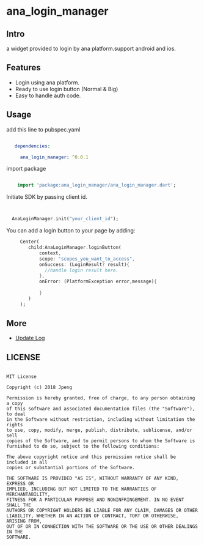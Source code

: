 # ana_login_manager

## Intro
a widget provided to login by ana platform.support android and ios.


## Features
* Login using ana platform.
* Ready to use login button (Normal & Big)
* Easy to handle auth code.

## Usage

add this line to pubspec.yaml

```yaml

   dependencies:

     ana_login_manager: ^0.0.1


```

import package

```dart

    import 'package:ana_login_manager/ana_login_manager.dart';

```

Initiate SDK by passing client id.

```dart


  AnaLoginManager.init("your_client_id");


```

You can add a login button to your page by adding:

```dart
     Center(
        child:AnaLoginManager.loginButton(
            context,
            scope: "scopes_you_want_to_access",
            onSuccess: (LoginResult? result){
              //handle login result here.
            },
            onError: (PlatformException error,message){
              
            }
        )
     );

```

## More
- [Update Log](CHANGELOG.md)

## LICENSE


```

MIT License

Copyright (c) 2018 Jpeng

Permission is hereby granted, free of charge, to any person obtaining a copy
of this software and associated documentation files (the "Software"), to deal
in the Software without restriction, including without limitation the rights
to use, copy, modify, merge, publish, distribute, sublicense, and/or sell
copies of the Software, and to permit persons to whom the Software is
furnished to do so, subject to the following conditions:

The above copyright notice and this permission notice shall be included in all
copies or substantial portions of the Software.

THE SOFTWARE IS PROVIDED "AS IS", WITHOUT WARRANTY OF ANY KIND, EXPRESS OR
IMPLIED, INCLUDING BUT NOT LIMITED TO THE WARRANTIES OF MERCHANTABILITY,
FITNESS FOR A PARTICULAR PURPOSE AND NONINFRINGEMENT. IN NO EVENT SHALL THE
AUTHORS OR COPYRIGHT HOLDERS BE LIABLE FOR ANY CLAIM, DAMAGES OR OTHER
LIABILITY, WHETHER IN AN ACTION OF CONTRACT, TORT OR OTHERWISE, ARISING FROM,
OUT OF OR IN CONNECTION WITH THE SOFTWARE OR THE USE OR OTHER DEALINGS IN THE
SOFTWARE.


 ```
